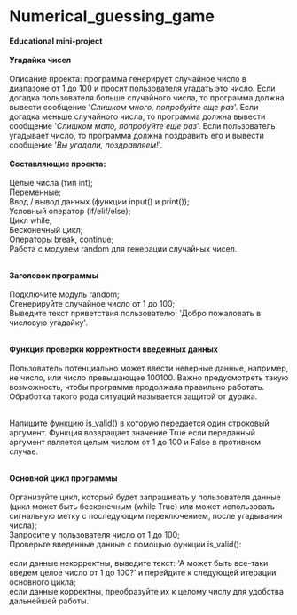 # Numerical_guessing_game<br>
<b>Educational mini-project</b><br><br>
<b>Угадайка чисел</b><br><br>
Описание проекта: программа генерирует случайное число в диапазоне от 1 до 100 и просит пользователя угадать это число. Если догадка пользователя больше случайного числа, то программа должна вывести сообщение '<i>Слишком много, попробуйте еще раз</i>'. Если догадка меньше случайного числа, то программа должна вывести сообщение '<i>Слишком мало, попробуйте еще раз</i>'. Если пользователь угадывает число, то программа должна поздравить его и вывести сообщение '<i>Вы угадали, поздравляем!</i>'.
<br><br>
<b>Составляющие проекта:</b>
<br><br>
Целые числа (тип int);<br>
Переменные;<br>
Ввод / вывод данных (функции input() и print());<br>
Условный оператор (if/elif/else);<br>
Цикл while;<br>
Бесконечный цикл;<br>
Операторы break, continue;<br>
Работа с модулем random для генерации случайных чисел.<br><br>

<b>Заголовок программы</b><br><br>
Подключите модуль random;<br>
Сгенерируйте случайное число от 1 до 100;<br>
Выведите текст приветствия пользователю: 'Добро пожаловать в числовую угадайку'.<br><br>

<b>Функция проверки корректности введенных данных</b><br><br>
Пользователь потенциально может ввести неверные данные, например, не число, или число превышающее 100100. Важно предусмотреть такую возможность, чтобы программа продолжала правильно работать. Обработка такого рода ситуаций называется защитой от дурака.<br><br>

Напишите функцию is_valid() в которую передается один строковый аргумент. Функция возвращает значение True если переданный аргумент является целым числом от 1 до 100 и False в противном случае.<br><br>

<b>Основной цикл программы</b><br><br>
Организуйте цикл, который будет запрашивать у пользователя данные (цикл может быть бесконечным (while True) или может использовать сигнальную метку с последующим переключением, после угадывания числа);<br>
Запросите у пользователя число от 1 до 100;<br>
Проверьте введенные данные с помощью функции is_valid():<br><br>
если данные некорректны, выведите текст: 'А может быть все-таки введем целое число от 1 до 100?' и перейдите к следующей итерации основного цикла;<br>
если данные корректны, преобразуйте их к целому числу для удобства дальнейшей работы.<br>
